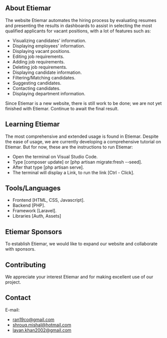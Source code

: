 
## About Etiemar 

The website Etiemar automates the hiring process by evaluating resumes and presenting the results in dashboards to assist in selecting the most qualified applicants for vacant positions, with a lot of features such as: 

- Visualizing candidates' information.
- Displaying employees' information. 
- Displaying vacant positions.
- Editing job requirements.
- Adding job requirements.
- Deleting job requirements.
- Displaying candidate information.
- Filtering/Matching candidates.
- Suggesting candidates.
- Contacting candidates.
- Displaying department information.

Since Etiemar is a new website, there is still work to be done; we are not yet finished with Etiemar. Continue to await the final result.  

## Learning Etiemar

The most comprehensive and extended usage is found in Etiemar. Despite the ease of usage, we are currently developing a comprehensive tutorial on Etiemar.
But for now, these are the instructions to run Etiemar:

- Open the terminal on Visual Studio Code.
- Type [composer update] or [php artisan migrate:fresh --seed].
- After that type [php artisan serve].
- The terminal will display a Link, to run the link [Ctrl - Click].

## Tools/Languages 

- Frontend [HTML, CSS, Javascript].
- Backend [PHP].
- Framework [Laravel].
- Libraries [Auth, Assets]

## Etiemar Sponsors

To establish Etiemar, we would like to expand our website and collaborate with sponsors.

## Contributing

We appreciate your interest Etiemar and for making excellent use of our project.

## Contact

E-mail: 
- ran19co@gmail.com
- shrouq.mishal@hotmail.com
- layan.khan2002@gmail.com



